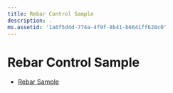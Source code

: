 ```yaml
---
title: Rebar Control Sample
description: .
ms.assetid: '1a6f5d4d-774a-4f9f-8b41-b6641ff628c0'
---
```


# Rebar Control Sample

-   [Rebar Sample](rebar-sample.md)

 

 




